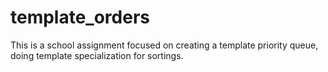 # template_orders

This is a school assignment focused on creating a template priority queue, doing template specialization for sortings.
